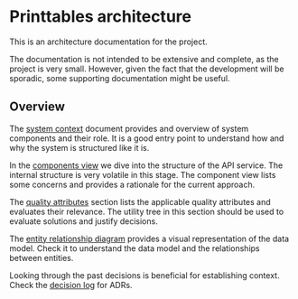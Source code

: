 # Printtables architecture

This is an architecture documentation for the project.

The documentation is not intended to be extensive and complete, as the project is very small.
However, given the fact that the development will be sporadic, some supporting documentation might be useful.

## Overview

The [system context](context/containers.md) document provides and overview of system components and their role.
It is a good entry point to understand how and why the system is structured like it is.

In the [components view](./components/components.md) we dive into the structure of the API service. The internal structure is very volatile in this stage. The component view lists some concerns and provides a rationale for the current approach.

The [quality attributes](quality-attributes/utility-tree.md) section lists the applicable quality attributes and evaluates their relevance. The utility tree in this section should be used to evaluate solutions and justify decisions.

The [entity relationship diagram](./erd/erd.md) provides a visual representation of the data model. Check it to understand the data model and the relationships between entities.

Looking through the past decisions is beneficial for establishing context.
Check the [decision log](../decisions/index.md) for ADRs.
